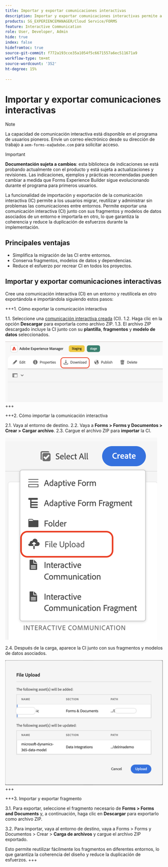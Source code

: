 ```yaml
---
title: Importar y exportar comunicaciones interactivas
description: Importar y exportar comunicaciones interactivas permite a los usuarios migrar, reutilizar y administrar las comunicaciones entre entornos sin problemas.
products: SG_EXPERIENCEMANAGER/Cloud Service/FORMS
feature: Interactive Communication
role: User, Developer, Admin
hide: true
index: false
hidefromtoc: true
source-git-commit: f772a193cce35a1054f5c6671557a6ec511671a9
workflow-type: tm+mt
source-wordcount: '352'
ht-degree: 15%

---
```



# Importar y exportar comunicaciones interactivas

>[!NOTE]
>
> La capacidad de comunicación interactiva está disponible en el programa de usuarios pioneros. Envíe un correo electrónico desde su dirección de trabajo a `aem-forms-ea@adobe.com` para solicitar acceso.

>[!IMPORTANT]
>
> **Documentación sujeta a cambios**: esta biblioteca de indicaciones se está probando actualmente con el producto y está sujeta a actualizaciones y revisiones. Las indicaciones, ejemplos y prácticas recomendadas pueden cambiar a medida que Forms Experience Builder sigue evolucionando durante el programa para primeros usuarios.

La funcionalidad de importación y exportación de la comunicación interactiva (IC) permite a los usuarios migrar, reutilizar y administrar sin problemas las comunicaciones entre entornos. Permite exportar una comunicación interactiva (CI) junto con sus fragmentos y modelos de datos asociados de un entorno e importarla en otro, lo que garantiza la coherencia y reduce la duplicación de esfuerzos durante la implementación.

## Principales ventajas

- Simplifica la migración de las CI entre entornos.
- Conserva fragmentos, modelos de datos y dependencias.
- Reduce el esfuerzo por recrear CI en todos los proyectos.

## Importar y exportar comunicaciones interactivas

Cree una comunicación interactiva (CI) en un entorno y reutilícela en otro exportándola e importándola siguiendo estos pasos:

+++&#x200B;1. Cómo exportar la comunicación interactiva

1.1. Seleccione una [comunicación interactiva creada](https://experienceleague.adobe.com/en/docs/experience-manager-cloud-service/content/forms/interactive-communication/create-interactive-communication) (CI).
1.2. Haga clic en la opción **Descargar** para exportarla como archivo ZIP.
1.3. El archivo ZIP descargado incluye la CI junto con su **plantilla**, **fragmentos** y **modelo de datos** seleccionados.

![Buscar documento CI](/help/forms/interactive-communication/assets/downloadic.png)
+++

+++&#x200B;2. Cómo importar la comunicación interactiva

2.1. Vaya al entorno de destino.
2.2. Vaya a **Forms > Forms y Documentos > Crear > Cargar archivo**.
2.3. Cargue el archivo ZIP para **importar** la CI.

![Buscar documento CI](/help/forms/interactive-communication/assets/uploadfile.png)

2.4. Después de la carga, aparece la CI junto con sus fragmentos y modelos de datos asociados.

![Buscar documento CI](/help/forms/interactive-communication/assets/importfragment.png)
+++

+++&#x200B;3. Importar y exportar fragmento

3.1. Para exportar, seleccione el fragmento necesario de **Forms > Forms and Documents** y, a continuación, haga clic en **Descargar** para exportarlo como archivo ZIP.

3.2. Para importar, vaya al entorno de destino, vaya a Forms > Forms y Documentos > Crear > **Carga de archivos** y cargue el archivo ZIP exportado.

Esto permite reutilizar fácilmente los fragmentos en diferentes entornos, lo que garantiza la coherencia del diseño y reduce la duplicación de esfuerzos.
+++
